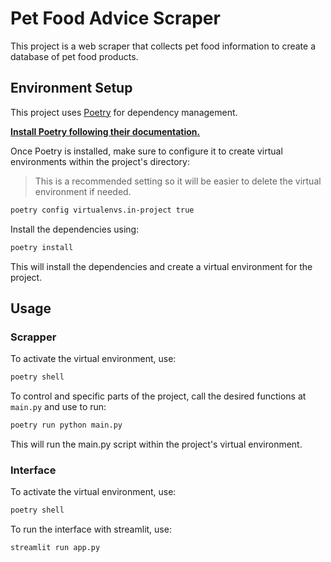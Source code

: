 # Pet Food Advice Scraper

This project is a web scraper that collects pet food information to create a database of pet food products.

## Environment Setup

This project uses [Poetry](https://python-poetry.org/) for dependency management.

**[Install Poetry following their documentation.](https://python-poetry.org/docs/#installation)**

Once Poetry is installed, make sure to configure it to create virtual environments within the project's directory:

> This is a recommended setting so it will be easier to delete the virtual environment if needed.

```bash
poetry config virtualenvs.in-project true
```

Install the dependencies using:

```bash
poetry install
```

This will install the dependencies and create a virtual environment for the project.

## Usage

### Scrapper

To activate the virtual environment, use:

```bash
poetry shell
```

To control and specific parts of the project, call the desired functions at `main.py` and use to run:

```bash
poetry run python main.py
```

This will run the main.py script within the project's virtual environment.

### Interface

To activate the virtual environment, use:

```bash
poetry shell
```

To run the interface with streamlit, use:

```bash
streamlit run app.py
```
